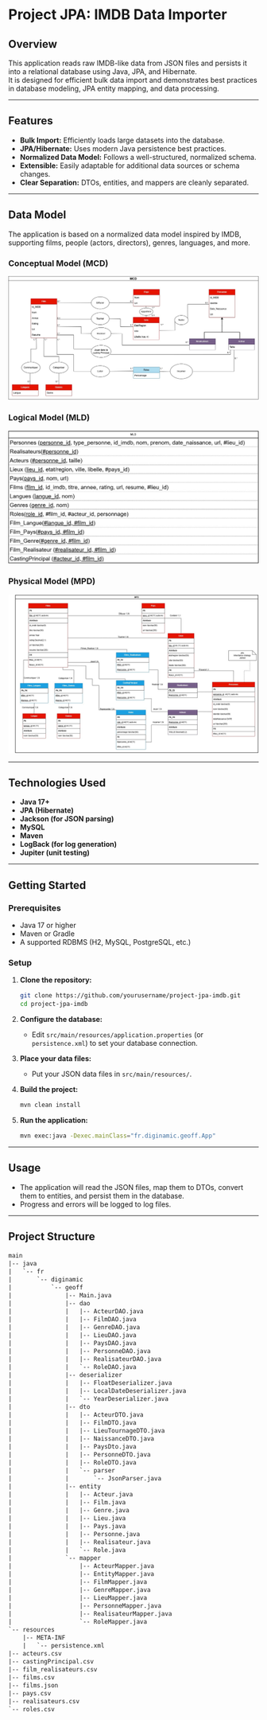 # Project JPA: IMDB Data Importer

## Overview

This application reads raw IMDB-like data from JSON files and persists it into a relational database using Java, JPA, and Hibernate.  
It is designed for efficient bulk data import and demonstrates best practices in database modeling, JPA entity mapping, and data processing.

---

## Features

- **Bulk Import:** Efficiently loads large datasets into the database.
- **JPA/Hibernate:** Uses modern Java persistence best practices.
- **Normalized Data Model:** Follows a well-structured, normalized schema.
- **Extensible:** Easily adaptable for additional data sources or schema changes.
- **Clear Separation:** DTOs, entities, and mappers are cleanly separated.

---

## Data Model

The application is based on a normalized data model inspired by IMDB, supporting films, people (actors, directors), genres, languages, and more.

### Conceptual Model (MCD)

![MCD](./conception/Projet_JPA_Film-MCD.jpg)

### Logical Model (MLD)

![MLD](./conception/Projet_JPA_Film-MLD.jpg)

### Physical Model (MPD)

![MPD](./conception/Projet_JPA_Film-MPD.jpg)

---

## Technologies Used

- **Java 17+**
- **JPA (Hibernate)**
- **Jackson (for JSON parsing)**
- **MySQL** 
- **Maven** 
- **LogBack (for log generation)**
- **Jupiter (unit testing)**

---

## Getting Started

### Prerequisites

- Java 17 or higher
- Maven or Gradle
- A supported RDBMS (H2, MySQL, PostgreSQL, etc.)

### Setup

1. **Clone the repository:**
   ```bash
   git clone https://github.com/yourusername/project-jpa-imdb.git
   cd project-jpa-imdb
   ```

2. **Configure the database:**
    - Edit `src/main/resources/application.properties` (or `persistence.xml`) to set your database connection.

3. **Place your data files:**
    - Put your JSON data files in `src/main/resources/`.

4. **Build the project:**
   ```bash
   mvn clean install
   ```

5. **Run the application:**
   ```bash
   mvn exec:java -Dexec.mainClass="fr.diginamic.geoff.App"
   ```

---

## Usage

- The application will read the JSON files, map them to DTOs, convert them to entities, and persist them in the database.
- Progress and errors will be logged to log files.

---

## Project Structure
```
main
|-- java
|   `-- fr
|       `-- diginamic
|           `-- geoff
|               |-- Main.java
|               |-- dao
|               |   |-- ActeurDAO.java
|               |   |-- FilmDAO.java
|               |   |-- GenreDAO.java
|               |   |-- LieuDAO.java
|               |   |-- PaysDAO.java
|               |   |-- PersonneDAO.java
|               |   |-- RealisateurDAO.java
|               |   `-- RoleDAO.java
|               |-- deserializer
|               |   |-- FloatDeserializer.java
|               |   |-- LocalDateDeserializer.java
|               |   `-- YearDeserializer.java
|               |-- dto
|               |   |-- ActeurDTO.java
|               |   |-- FilmDTO.java
|               |   |-- LieuTournageDTO.java
|               |   |-- NaissanceDTO.java
|               |   |-- PaysDto.java
|               |   |-- PersonneDTO.java
|               |   |-- RoleDTO.java
|               |   `-- parser
|               |       `-- JsonParser.java
|               |-- entity
|               |   |-- Acteur.java
|               |   |-- Film.java
|               |   |-- Genre.java
|               |   |-- Lieu.java
|               |   |-- Pays.java
|               |   |-- Personne.java
|               |   |-- Realisateur.java
|               |   `-- Role.java
|               `-- mapper
|                   |-- ActeurMapper.java
|                   |-- EntityMapper.java
|                   |-- FilmMapper.java
|                   |-- GenreMapper.java
|                   |-- LieuMapper.java
|                   |-- PersonneMapper.java
|                   |-- RealisateurMapper.java
|                   `-- RoleMapper.java
`-- resources
    |-- META-INF
    |   `-- persistence.xml
|-- acteurs.csv
|-- castingPrincipal.csv
|-- film_realisateurs.csv
|-- films.csv
|-- films.json
|-- pays.csv
|-- realisateurs.csv
`-- roles.csv
``` 